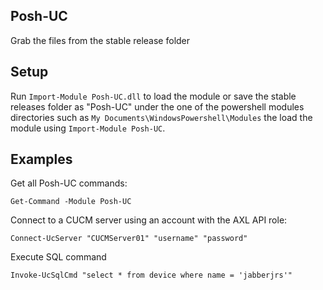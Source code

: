 Posh-UC
-------

Grab the files from the stable release folder

Setup
-----

Run `Import-Module Posh-UC.dll` to load the module or save the stable releases folder as "Posh-UC" under the one of the powershell modules directories such as `My Documents\WindowsPowershell\Modules` the load the module using `Import-Module Posh-UC`.

Examples
--------

Get all Posh-UC commands:

    Get-Command -Module Posh-UC

Connect to a CUCM server using an account with the AXL API role:

    Connect-UcServer "CUCMServer01" "username" "password"

Execute SQL command

    Invoke-UcSqlCmd "select * from device where name = 'jabberjrs'"